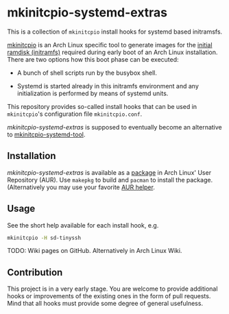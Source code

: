 # mkinitcpio-systemd-extras

This is a collection of `mkinitcpio` install hooks for systemd based
initramsfs.

[mkinitcpio](https://wiki.archlinux.org/title/Mkinitcpio) is an Arch Linux
specific tool to generate images for the [initial ramdisk
(initramfs)](https://wiki.archlinux.org/title/Arch_boot_process#initramfs)
required during early boot of an Arch Linux installation. There are two options
how this boot phase can be executed:

* A bunch of shell scripts run by the busybox shell.

* Systemd is started already in this initramfs environment and any
  initialization is performed by means of systemd units.

This repository provides so-called install hooks that can be used in `mkinitcpio`'s
configuration file `mkinitcpio.conf`.

*mkinitcpio-systemd-extras* is supposed to eventually become an alternative to
[mkinitcpio-systemd-tool](https://github.com/random-archer/mkinitcpio-systemd-tool).

## Installation

*mkinitcpio-systemd-extras* is available as a
[package](https://aur.archlinux.org/packages/mkinitcpio-systemd-extras) in Arch
Linux' User Repository (AUR). Use `makepkg` to build and `pacman` to install
the package.  (Alternatively you may use your favorite [AUR
helper](https://wiki.archlinux.org/title/AUR_helpers).

## Usage

See the short help available for each install hook, e.g.

```bash
mkinitcpio -H sd-tinyssh
```

TODO: Wiki pages on GitHub. Alternatively in Arch Linux Wiki.

## Contribution

This project is in a very early stage. You are welcome to provide additional
hooks or improvements of the existing ones in the form of pull requests. Mind
that all hooks must provide some degree of general usefulness.

